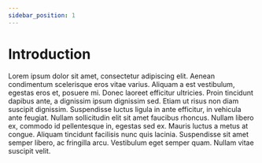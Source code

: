 ```yaml
---
sidebar_position: 1
---
```

# Introduction

Lorem ipsum dolor sit amet, consectetur adipiscing elit. Aenean condimentum scelerisque eros vitae varius. Aliquam a est vestibulum, egestas eros et, posuere mi. Donec laoreet efficitur ultricies. Proin tincidunt dapibus ante, a dignissim ipsum dignissim sed. Etiam ut risus non diam suscipit dignissim. Suspendisse luctus ligula in ante efficitur, in vehicula ante feugiat. Nullam sollicitudin elit sit amet faucibus rhoncus. Nullam libero ex, commodo id pellentesque in, egestas sed ex. Mauris luctus a metus at congue. Aliquam tincidunt facilisis nunc quis lacinia. Suspendisse sit amet semper libero, ac fringilla arcu. Vestibulum eget semper quam. Nullam vitae suscipit velit.

